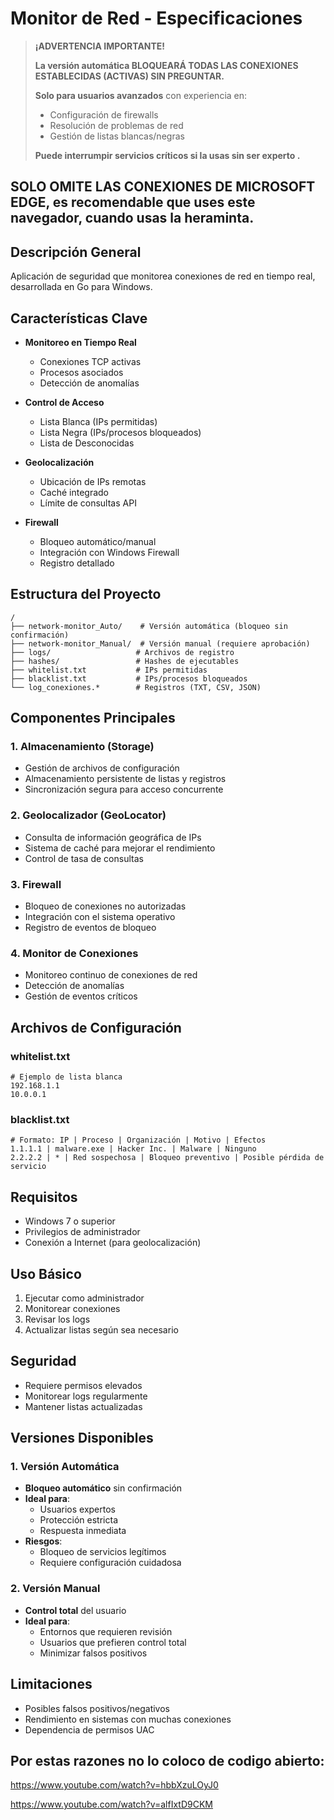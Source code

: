 # Monitor de Red - Especificaciones

> **¡ADVERTENCIA IMPORTANTE!**
> 
> **La versión automática BLOQUEARÁ TODAS LAS CONEXIONES ESTABLECIDAS (ACTIVAS) SIN PREGUNTAR.**
> 
> **Solo para usuarios avanzados** con experiencia en:
> - Configuración de firewalls
> - Resolución de problemas de red
> - Gestión de listas blancas/negras
> 
> **Puede interrumpir servicios críticos si la usas sin ser experto .**


## SOLO OMITE LAS CONEXIONES DE MICROSOFT EDGE, es recomendable que uses este navegador, cuando usas la heraminta.

## Descripción General
Aplicación de seguridad que monitorea conexiones de red en tiempo real, desarrollada en Go para Windows.

## Características Clave

- **Monitoreo en Tiempo Real**
  - Conexiones TCP activas
  - Procesos asociados
  - Detección de anomalías

- **Control de Acceso**
  - Lista Blanca (IPs permitidas)
  - Lista Negra (IPs/procesos bloqueados)
  - Lista de Desconocidas

- **Geolocalización**
  - Ubicación de IPs remotas
  - Caché integrado
  - Límite de consultas API

- **Firewall**
  - Bloqueo automático/manual
  - Integración con Windows Firewall
  - Registro detallado

## Estructura del Proyecto

```
/
├── network-monitor_Auto/    # Versión automática (bloqueo sin confirmación)
├── network-monitor_Manual/  # Versión manual (requiere aprobación)
├── logs/                   # Archivos de registro
├── hashes/                 # Hashes de ejecutables
├── whitelist.txt           # IPs permitidas
├── blacklist.txt           # IPs/procesos bloqueados
└── log_conexiones.*        # Registros (TXT, CSV, JSON)
```

## Componentes Principales

### 1. Almacenamiento (Storage)
- Gestión de archivos de configuración
- Almacenamiento persistente de listas y registros
- Sincronización segura para acceso concurrente

### 2. Geolocalizador (GeoLocator)
- Consulta de información geográfica de IPs
- Sistema de caché para mejorar el rendimiento
- Control de tasa de consultas

### 3. Firewall
- Bloqueo de conexiones no autorizadas
- Integración con el sistema operativo
- Registro de eventos de bloqueo

### 4. Monitor de Conexiones
- Monitoreo continuo de conexiones de red
- Detección de anomalías
- Gestión de eventos críticos

## Archivos de Configuración

### whitelist.txt
```
# Ejemplo de lista blanca
192.168.1.1
10.0.0.1
```

### blacklist.txt
```
# Formato: IP | Proceso | Organización | Motivo | Efectos
1.1.1.1 | malware.exe | Hacker Inc. | Malware | Ninguno
2.2.2.2 | * | Red sospechosa | Bloqueo preventivo | Posible pérdida de servicio
```

## Requisitos
- Windows 7 o superior
- Privilegios de administrador
- Conexión a Internet (para geolocalización)

## Uso Básico
1. Ejecutar como administrador
2. Monitorear conexiones
3. Revisar los logs 
4. Actualizar listas según sea necesario

## Seguridad
- Requiere permisos elevados
- Monitorear logs regularmente
- Mantener listas actualizadas

## Versiones Disponibles

### 1. Versión Automática
- **Bloqueo automático** sin confirmación
- **Ideal para**:
  - Usuarios expertos
  - Protección estricta
  - Respuesta inmediata
- **Riesgos**:
  - Bloqueo de servicios legítimos
  - Requiere configuración cuidadosa

### 2. Versión Manual
- **Control total** del usuario
- **Ideal para**:
  - Entornos que requieren revisión
  - Usuarios que prefieren control total
  - Minimizar falsos positivos

## Limitaciones
- Posibles falsos positivos/negativos
- Rendimiento en sistemas con muchas conexiones
- Dependencia de permisos UAC
  
## Por estas razones no lo coloco de codigo abierto:

https://www.youtube.com/watch?v=hbbXzuLOyJ0

https://www.youtube.com/watch?v=alfIxtD9CKM
